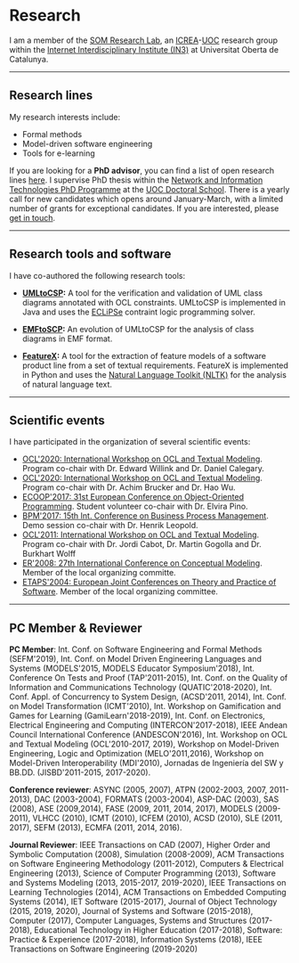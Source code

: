 # Research

I am a member of the [SOM Research Lab](https://som-research.uoc.edu), an [ICREA](https://www.icrea.cat)-[UOC](https://www.uoc.edu) research group within the [Internet Interdisciplinary Institute (IN3)](https://in3.uoc.edu) at Universitat Oberta de Catalunya.

---

## Research lines

My research interests include:
- Formal methods
- Model-driven software engineering
- Tools for e-learning

If you are looking for a **PhD advisor**, you can find a list of open research lines [here](https://www.uoc.edu/portal/en/escola-doctorat/linies-recerca/linies-nit/software-engineering/index.html). I supervise PhD thesis within the [Network and Information Technologies PhD Programme](http://studies.uoc.edu/web/estudia/en/doctoral-programmes/technologies-information-networks/presentation) at the [UOC Doctoral School](https://www.uoc.edu/portal/en/escola-doctorat/index.html). There is a yearly call for new candidates which opens around January-March, with a limited number of grants for exceptional candidates. If you are interested, please [get in touch](https://robertclariso.github.io).  

---

## Research tools and software

I have co-authored the following research tools:

- **[UMLtoCSP](http://gres.uoc.edu/UMLtoCSP/):** A tool for the verification and validation of UML class diagrams annotated with OCL constraints.
UMLtoCSP is implemented in Java and uses the [ECLiPSe](http://eclipseclp.org/) contraint logic programming solver. 

- **[EMFtoSCP](https://github.com/SOM-Research/EMFtoCSP):** An evolution of UMLtoCSP for the analysis of class diagrams in EMF format.

- **[FeatureX](https://github.com/5Quintessential/FeatureX):** A tool for the extraction of feature models of a software product line from a set of textual requirements. 
FeatureX is implemented in Python and uses the [Natural Language Toolkit (NLTK)](https://www.nltk.org/) for the analysis of natural language text.

---

## Scientific events

I have participated in the organization of several scientific events:

- [OCL'2020: International Workshop on OCL and Textual Modeling](http://oclworkshop.github.io/2020). Program co-chair with Dr. Edward Willink and Dr. Daniel Calegary.
- [OCL'2020: International Workshop on OCL and Textual Modeling](http://oclworkshop.github.io/2018). Program co-chair with Dr. Achim Brucker and Dr. Hao Wu.
- [ECOOP'2017: 31st European Conference on Object-Oriented Programming](http://2017.ecoop.org/). Student volunteer co-chair with Dr. Elvira Pino.
- [BPM'2017: 15th Int. Conference on Business Process Management](https://bpm2017.cs.upc.edu/). Demo session co-chair with Dr. Henrik Leopold.
- [OCL'2011: International Workshop on OCL and Textual Modeling](http://gres.uoc.edu/OCL2011/). Program co-chair with Dr. Jordi Cabot, Dr. Martin Gogolla and Dr. Burkhart Wolff
- [ER'2008: 27th International Conference on Conceptual Modeling](https://web.archive.org/web/20080513043645/http://www.upc.edu/ER2008/). Member of the local organizing committe.
- [ETAPS'2004: European Joint Conferences on Theory and Practice of Software](http://www.etaps.org/2004/}). Member of the local organizing committee.

---

## PC Member & Reviewer

**PC Member**:
Int. Conf. on Software Engineering and Formal Methods (SEFM'2019),
Int. Conf. on Model Driven Engineering Languages and Systems (MODELS'2015, MODELS Educator Symposium'2018),
Int. Conference On Tests and Proof (TAP'2011-2015),
Int. Conf. on the Quality of Information and Communications Technology (QUATIC'2018-2020),
Int. Conf. Appl. of Concurrency to System Design, (ACSD'2011, 2014),
Int. Conf. on Model Transformation (ICMT'2010),
Int. Workshop on Gamification and Games for Learning (GamiLearn'2018-2019),
Int. Conf. on Electronics, Electrical Engineering and Computing (INTERCON'2017-2018),
IEEE Andean Council International Conference (ANDESCON'2016), 
Int. Workshop on OCL and Textual Modeling (OCL'2010-2017, 2019),
Workshop on Model-Driven Engineering, Logic and Optimization (MELO'2011,2016), 
Workshop on Model-Driven Interoperability (MDI'2010),
Jornadas de Ingeniería del SW y BB.DD. (JISBD'2011-2015, 2017-2020).

**Conference reviewer**: 
ASYNC (2005, 2007), ATPN (2002-2003, 2007, 2011-2013), DAC (2003-2004), FORMATS (2003-2004), ASP-DAC (2003), SAS (2008), ASE (2009,2014), FASE (2009, 2011, 2014, 2017), MODELS (2009-2011), VLHCC (2010), ICMT (2010), ICFEM (2010), ACSD (2010), SLE (2011, 2017), SEFM (2013), ECMFA (2011, 2014, 2016).

**Journal Reviewer**: IEEE Transactions on CAD (2007), Higher Order and Symbolic Computation (2008), Simulation (2008-2009), ACM Transactions on Software Engineering Methodology (2011-2012), Computers & Electrical Engineering (2013), Science of Computer Programming (2013), Software and Systems Modeling (2013, 2015-2017, 2019-2020), IEEE Transactions on Learning Technologies (2014), ACM Transactions on Embedded Computing Systems (2014), IET Software (2015-2017), Journal of Object Technology (2015, 2019, 2020), Journal of Systems and Software (2015-2018), Computer (2017), Computer Languages, Systems and Structures (2017-2018),
Educational Technology in Higher Education (2017-2018), Software: Practice \& Experience (2017-2018), Information Systems (2018), IEEE Transactions on Software Engineering (2019-2020)
